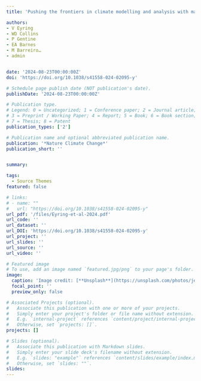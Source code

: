 ```yaml
---
title: 'Pushing the frontiers in climate modelling and analysis with machine learning'

authors:
- V Eyring
- WD Collins
- P Gentine
- EA Barnes
- M Barreiro… 
- admin


date: '2024-08-23T00:00:00Z'
doi: 'https://doi.org/10.1038/s41558-024-02095-y'

# Schedule page publish date (NOT publication's date).
publishDate: '2024-08-23T00:00:00Z'

# Publication type.
# Legend: 0 = Uncategorized; 1 = Conference paper; 2 = Journal article;
# 3 = Preprint / Working Paper; 4 = Report; 5 = Book; 6 = Book section;
# 7 = Thesis; 8 = Patent
publication_types: ['2']

# Publication name and optional abbreviated publication name.
publication: '*Nature Climate Change*'
publication_short: ''


summary: 

tags:
  - Source Themes
featured: false

# links:
# - name: ""
#   url: "https://doi.org/10.1038/s41558-024-02095-y"
url_pdf: '/files/Eyring-et-al-2024.pdf'
url_code: ''
url_dataset: ''
url_DOI: 'https://doi.org/10.1038/s41558-024-02095-y'
url_project: ''
url_slides: ''
url_source: ''
url_video: ''

# Featured image
# To use, add an image named `featured.jpg/png` to your page's folder.
image:
  caption: 'Image credit: [**Unsplash**](https://unsplash.com/photos/jdD8gXaTZsc)'
  focal_point: ''
  preview_only: false

# Associated Projects (optional).
#   Associate this publication with one or more of your projects.
#   Simply enter your project's folder or file name without extension.
#   E.g. `internal-project` references `content/project/internal-project/index.md`.
#   Otherwise, set `projects: []`.
projects: []

# Slides (optional).
#   Associate this publication with Markdown slides.
#   Simply enter your slide deck's filename without extension.
#   E.g. `slides: "example"` references `content/slides/example/index.md`.
#   Otherwise, set `slides: ""`.
slides:
---
```

